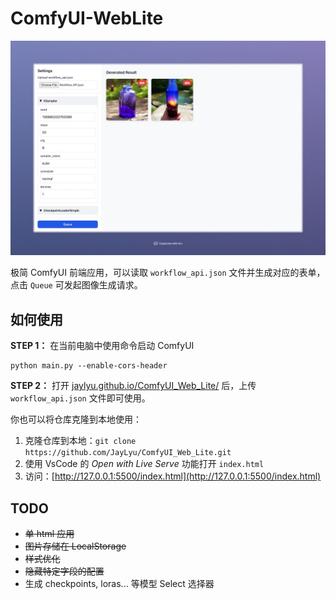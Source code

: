 # ComfyUI-WebLite

![preview](./preview.jpeg)

极简 ComfyUI 前端应用，可以读取 `workflow_api.json` 文件并生成对应的表单，点击 `Queue` 可发起图像生成请求。

## 如何使用

**STEP 1：** 在当前电脑中使用命令启动 ComfyUI

```shell
python main.py --enable-cors-header
```

**STEP 2：** 打开 [jaylyu.github.io/ComfyUI_Web_Lite/](https://jaylyu.github.io/ComfyUI_Web_Lite/) 后，上传 `workflow_api.json` 文件即可使用。

你也可以将仓库克隆到本地使用：

1. 克隆仓库到本地：`git clone https://github.com/JayLyu/ComfyUI_Web_Lite.git`
2. 使用 VsCode 的 *Open with Live Serve* 功能打开 `index.html`
3. 访问：[http://127.0.0.1:5500/index.html](http://127.0.0.1:5500/index.html)


## TODO

- ~~单 html 应用~~
- ~~图片存储在 LocalStorage~~
- ~~样式优化~~
- ~~隐藏特定字段的配置~~
- 生成 checkpoints, loras... 等模型 Select 选择器
